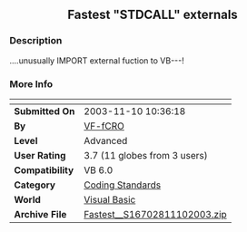 ﻿<div align="center">

## Fastest "STDCALL" externals


</div>

### Description

....unusually IMPORT external fuction to VB---!
 
### More Info
 


<span>             |<span>
---                |---
**Submitted On**   |2003-11-10 10:36:18
**By**             |[VF\-fCRO](https://github.com/Planet-Source-Code/PSCIndex/blob/master/ByAuthor/vf-fcro.md)
**Level**          |Advanced
**User Rating**    |3.7 (11 globes from 3 users)
**Compatibility**  |VB 6\.0
**Category**       |[Coding Standards](https://github.com/Planet-Source-Code/PSCIndex/blob/master/ByCategory/coding-standards__1-43.md)
**World**          |[Visual Basic](https://github.com/Planet-Source-Code/PSCIndex/blob/master/ByWorld/visual-basic.md)
**Archive File**   |[Fastest\_\_S16702811102003\.zip](https://github.com/Planet-Source-Code/vf-fcro-fastest-stdcall-externals__1-49805/archive/master.zip)








